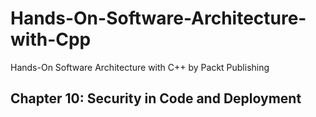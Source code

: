 # Hands-On-Software-Architecture-with-Cpp
Hands-On Software Architecture with C++ by Packt Publishing

## Chapter 10: Security in Code and Deployment

